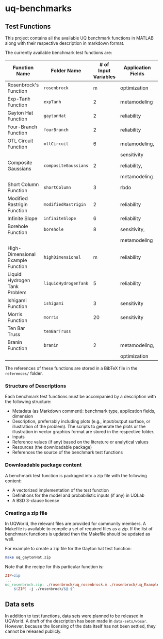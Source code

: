# uq-benchmarks


## Test Functions 

This project contains all the available UQ benchmark functions in MATLAB
along with their respective description in markdown format.

The currently available benchmark test functions are:

| Function Name  | Folder Name  | # of Input Variables   | Application Fields   | Published in UQWorld   |
|-----------------------------------|---|---|---|---|
| Rosenbrock's Function             | `rosenbrock`         | m  | optimization  | yes |
| Exp-Tanh Function                 | `expTanh`            | 2  | metamodeling  | yes |
| Gayton Hat Function               | `gaytonHat`          | 2  | reliability   | yes |
| Four-Branch Function              | `fourBranch`         | 2  | reliability   | yes |
| OTL Circuit Function              | `otlCircuit`         | 6  | metamodeling, | yes |
|                                   |                      |    | sensitivity   |     |
| Composite Gaussians               | `compositeGaussians` | 2  | reliability,  | yes |
|                                   |                      |    | metamodeling  |     |
| Short Column Function             | `shortColumn`        | 3  | rbdo          | yes |
| Modified Rastrigin Function       | `modifiedRastrigin`  | 2  | reliability   | yes |
| Infinite Slope                    | `infiniteSlope`      | 6  | reliability   | yes |
| Borehole Function                 | `borehole`           | 8  | sensitivity,  | yes |
|                                   |                      |    | metamodeling  |     |
| High-Dimensional Example Function | `highDimensional`    | m  | reliability   | yes |
| Liquid Hydrogen Tank Problem      | `liquidHydrogenTank` | 5  | reliability   | yes |
| Ishigami Function                 | `ishigami`           | 3  | sensitivity   | yes |
| Morris Function                   | `morris`             | 20 | sensitivity   |     |
| Ten Bar Truss                     | `tenBarTruss`        |    |               |     |
| Branin Function                   | `branin`             | 2  | metamodeling, | yes |
|                                   |                      |    | optimization  |     |

The references of these functions are stored in a BibTeX file in the `references/` folder.

### Structure of Descriptions

Each benchmark test functions must be accompanied by a description with the following structure:

- Metadata (as Markdown comment): benchmark type, application fields, dimension
- Description, preferrably including plots (e.g., input/output surface, or illustration of the problem).
  The scripts to generate the plots or the illustration in vector graphics format are stored in the respective folder.
- Inputs
- Reference values (if any) based on the literature or analytical values
- Resources (the downloadable package)
- References the source of the benchmark test functions

### Downloadable package content

A benchmark test function is packaged into a zip file with the following content:

- A vectorized implementation of the test function
- Definitions for the model and probabilistic inputs (if any) in UQLab
- A BSD 3-clause license

### Creating a zip file

In UQWorld, the relevant files are provided for community members.
A Makefile is available to compile a set of required files as a zip.
If the list of benchmark functions is updated then the Makefile should be updated as well.

For example to create a zip file for the Gayton hat test function:

```bash
make uq_gaytonHat.zip
```

Note that the recipe for this particular function is:

```makefile
ZIP=zip
...
uq_rosenbrock.zip: ./rosenbrock/uq_rosenbrock.m ./rosenbrock/uq_Example_rosenbrock.m LICENSE
	$(ZIP) -j ./rosenbrock/$@ $^
```

## Data sets

In addition to test functions, data sets were planned to be released in UQWorld.
A draft of the description has been made in `data-sets/wbsar`.
However, because the licensing of the data itself has not been settled, they cannot be released publicly.
